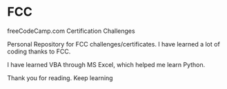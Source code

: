 # FCC
freeCodeCamp.com Certification Challenges

Personal Repository for FCC challenges/certificates. 
I have learned a lot of coding thanks to FCC.

I have learned VBA through MS Excel, which helped me learn Python.

Thank you for reading.
Keep learning

